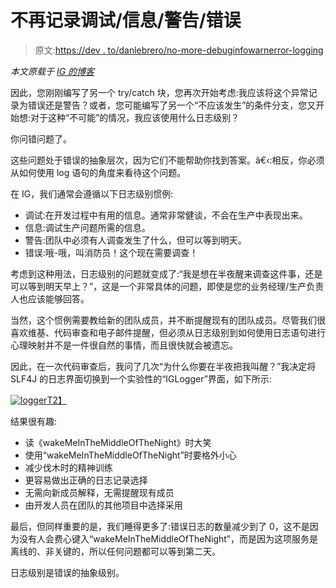 # 不再记录调试/信息/警告/错误

> 原文:[https://dev . to/danlebrero/no-more-debuginfowarnerror-logging](https://dev.to/danlebrero/no-more-debuginfowarnerror-logging)

*本文原载于 [IG 的博客](http://labs.ig.com/logging-level-wrong-abstraction)*

因此，您刚刚编写了另一个 try/catch 块，您再次开始考虑:我应该将这个异常记录为错误还是警告？或者，您可能编写了另一个“不应该发生”的条件分支，您又开始想:对于这种“不可能”的情况，我应该使用什么日志级别？

你问错问题了。

这些问题处于错误的抽象层次，因为它们不能帮助你找到答案。â€‹:相反，你必须从如何使用 log 语句的角度来看待这个问题。

在 IG，我们通常会遵循以下日志级别惯例:

*   调试:在开发过程中有用的信息。通常非常健谈，不会在生产中表现出来。
*   信息:调试生产问题所需的信息。
*   警告:团队中必须有人调查发生了什么，但可以等到明天。
*   错误:哦-哦，叫消防员！这个现在需要调查！

考虑到这种用法，日志级别的问题就变成了:“我是想在半夜醒来调查这件事，还是可以等到明天早上？”，这是一个非常具体的问题，即使是您的业务经理/生产负责人也应该能够回答。

当然，这个惯例需要教给新的团队成员，并不断提醒现有的团队成员。尽管我们很喜欢维基、代码审查和电子邮件提醒，但必须从日志级别到如何使用日志语句进行心理映射并不是一件很自然的事情，而且很快就会被遗忘。

因此，在一次代码审查后，我问了几次“为什么你要在半夜把我叫醒？”我决定将 SLF4J 的日志界面切换到一个实验性的“IGLogger”界面，如下所示:

[![logger](../Images/40251ed0102e05208f79a2621485c5ff.png)T2】](https://res.cloudinary.com/practicaldev/image/fetch/s--vXzEhuvb--/c_limit%2Cf_auto%2Cfl_progressive%2Cq_auto%2Cw_880/https://labs.ig.com/sites/default/files/iglogger.png)

结果很有趣:

*   读《wakeMeInTheMiddleOfTheNight》时大笑
*   使用“wakeMeInTheMiddleOfTheNight”时要格外小心
*   减少伐木时的精神训练
*   更容易做出正确的日志记录选择
*   无需向新成员解释，无需提醒现有成员
*   由开发人员在团队的其他项目中选择采用

最后，但同样重要的是，我们睡得更多了:错误日志的数量减少到了 0，这不是因为没有人会费心键入“wakeMeInTheMiddleOfTheNight”，而是因为这项服务是离线的、非关键的，所以任何问题都可以等到第二天。

日志级别是错误的抽象级别。
